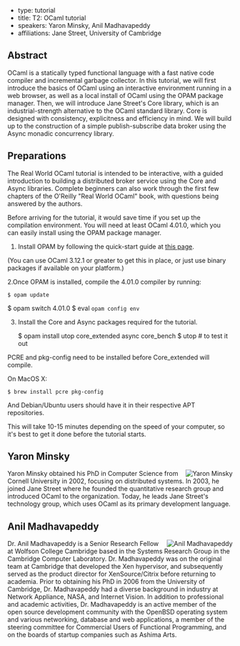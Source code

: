 - type: tutorial
- title: T2: OCaml tutorial
- speakers: Yaron Minsky, Anil Madhavapeddy
- affiliations: Jane Street, University of Cambridge


## Abstract
OCaml is a statically typed functional language with a fast native
code compiler and incremental garbage collector. In this tutorial, we
will first introduce the basics of OCaml using an interactive
environment running in a web browser, as well as a local install of
OCaml using the OPAM package manager. Then, we will introduce Jane
Street's Core library, which is an industrial-strength alternative to
the OCaml standard library. Core is designed with consistency,
explicitness and efficiency in mind. We will build up to the
construction of a simple publish-subscribe data broker using the Async
monadic concurrency library.

## Preparations
The Real World OCaml tutorial is intended to be interactive, with a
guided introduction to building a distributed broker service using the
Core and Async libraries.  Complete beginners can also work through
the first few chapters of the O'Reilly "Real World OCaml" book, with
questions being answered by the authors.

Before arriving for the tutorial, it would save time if you set up the
compilation environment.  You will need at least OCaml 4.01.0, which
you can easily install using the OPAM package manager.

1. Install OPAM by following the quick-start guide at [this
page](http://opam.ocaml.org/doc/Quick_Install.html).

 (You can use OCaml 3.12.1 or greater to get this in place, or just
 use binary packages if available on your platform.)

2.Once OPAM is installed, compile the 4.01.0 compiler by running:

    $ opam update
$ opam switch 4.01.0
$ eval `opam config env`

3. Install the Core and Async packages required for the tutorial.

    $ opam install utop core_extended async core_bench
    $ utop   # to test it out

PCRE and pkg-config need to be installed before Core_extended will
compile.

On MacOS X:

```
$ brew install pcre pkg-config
```

And Debian/Ubuntu users should have it in their respective APT repositories.

This will take 10-15 minutes depending on the speed of your computer,
so it's best to get it done before the tutorial starts.

## Yaron Minsky
<img align="right" src="img/yaron-minsky-portrait.jpg" alt="Yaron Minsky"></img>
Yaron Minsky obtained his PhD in Computer Science from Cornell
University in 2002, focusing on distributed systems. In 2003, he
joined Jane Street where he founded the quantitative research group
and introduced OCaml to the organization. Today, he leads Jane
Street's technology group, which uses OCaml as its primary development
language.

## Anil Madhavapeddy
<img align="right" src="img/anil-madhavapeddy-portrait.jpg" alt="Anil Madhavapeddy"></img>
Dr. Anil Madhavapeddy is a Senior Research Fellow at Wolfson College
Cambridge based in the Systems Research Group in the Cambridge
Computer Laboratory. Dr. Madhavapeddy was on the original team at
Cambridge that developed the Xen hypervisor, and subsequently served
as the product director for XenSource/Citrix before returning to
academia. Prior to obtaining his PhD in 2006 from the University of
Cambridge, Dr. Madhavapeddy had a diverse background in industry at
Network Appliance, NASA, and Internet Vision. In addition to
professional and academic activities, Dr. Madhavapeddy is an active
member of the open source development community with the OpenBSD
operating system and various networking, database and web
applications, a member of the steering committee for Commercial Users
of Functional Programming, and on the boards of startup companies such
as Ashima Arts.
